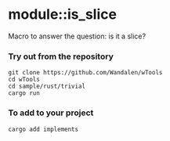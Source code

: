 # module::is_slice

Macro to answer the question: is it a slice?

### Try out from the repository

``` shell test
git clone https://github.com/Wandalen/wTools
cd wTools
cd sample/rust/trivial
cargo run
```

### To add to your project

```
cargo add implements
```

``` rust sample test

```
